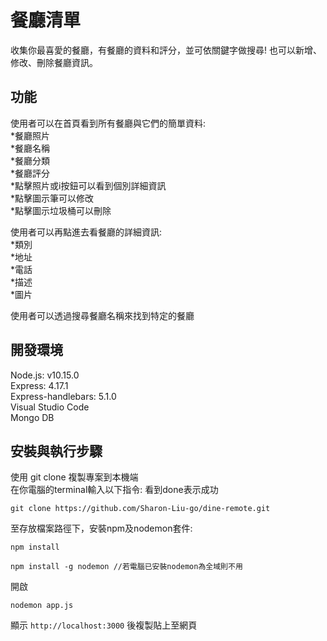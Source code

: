 # 餐廳清單
收集你最喜愛的餐廳，有餐廳的資料和評分，並可依關鍵字做搜尋! 也可以新增、修改、刪除餐廳資訊。

## 功能
使用者可以在首頁看到所有餐廳與它們的簡單資料:<br />
*餐廳照片<br />
*餐廳名稱<br />
*餐廳分類<br />
*餐廳評分<br />
*點擊照片或i按鈕可以看到個別詳細資訊<br />
*點擊圖示筆可以修改<br />
*點擊圖示垃圾桶可以刪除<br />

使用者可以再點進去看餐廳的詳細資訊:<br />
*類別<br />
*地址<br />
*電話<br />
*描述<br />
*圖片<br />

使用者可以透過搜尋餐廳名稱來找到特定的餐廳


## 開發環境 <br />
Node.js: v10.15.0 <br />
Express: 4.17.1<br />
Express-handlebars: 5.1.0<br />
Visual Studio Code<br />
Mongo DB<br />

## 安裝與執行步驟
使用 git clone 複製專案到本機端<br />
在你電腦的terminal輸入以下指令: 看到done表示成功<br />

```
git clone https://github.com/Sharon-Liu-go/dine-remote.git
```

至存放檔案路徑下，安裝npm及nodemon套件:
```
npm install
```
```
npm install -g nodemon //若電腦已安裝nodemon為全域則不用
```

開啟 
```
nodemon app.js
```
顯示 `http://localhost:3000` 後複製貼上至網頁

<!-- ## API Reference
restaurant API -->


















